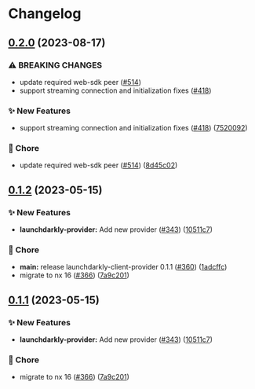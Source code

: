 # Changelog

## [0.2.0](https://github.com/open-feature/js-sdk-contrib/compare/launchdarkly-client-provider-v0.1.2...launchdarkly-client-provider-v0.2.0) (2023-08-17)


### ⚠ BREAKING CHANGES

* update required web-sdk peer ([#514](https://github.com/open-feature/js-sdk-contrib/issues/514))
* support streaming connection and initialization fixes  ([#418](https://github.com/open-feature/js-sdk-contrib/issues/418))

### ✨ New Features

* support streaming connection and initialization fixes  ([#418](https://github.com/open-feature/js-sdk-contrib/issues/418)) ([7520092](https://github.com/open-feature/js-sdk-contrib/commit/7520092f4d6f0600d7fa78e039a320e981c6f8c6))


### 🧹 Chore

* update required web-sdk peer ([#514](https://github.com/open-feature/js-sdk-contrib/issues/514)) ([8d45c02](https://github.com/open-feature/js-sdk-contrib/commit/8d45c0245472ddb196ef846a14829d18131d23d0))

## [0.1.2](https://github.com/open-feature/js-sdk-contrib/compare/launchdarkly-client-provider-v0.1.1...launchdarkly-client-provider-v0.1.2) (2023-05-15)


### ✨ New Features

* **launchdarkly-provider:** Add new provider ([#343](https://github.com/open-feature/js-sdk-contrib/issues/343)) ([10511c7](https://github.com/open-feature/js-sdk-contrib/commit/10511c7a868c15e336b3cbb7e40d4351d340bafb))


### 🧹 Chore

* **main:** release launchdarkly-client-provider 0.1.1 ([#360](https://github.com/open-feature/js-sdk-contrib/issues/360)) ([1adcffc](https://github.com/open-feature/js-sdk-contrib/commit/1adcffce9931ac084229778b9ecf90fb587eb4c8))
* migrate to nx 16 ([#366](https://github.com/open-feature/js-sdk-contrib/issues/366)) ([7a9c201](https://github.com/open-feature/js-sdk-contrib/commit/7a9c201d16fd7f070a1bcd2e359487ba6e7b78d7))

## [0.1.1](https://github.com/open-feature/js-sdk-contrib/compare/launchdarkly-client-provider-v0.1.0...launchdarkly-client-provider-v0.1.1) (2023-05-15)


### ✨ New Features

* **launchdarkly-provider:** Add new provider ([#343](https://github.com/open-feature/js-sdk-contrib/issues/343)) ([10511c7](https://github.com/open-feature/js-sdk-contrib/commit/10511c7a868c15e336b3cbb7e40d4351d340bafb))


### 🧹 Chore

* migrate to nx 16 ([#366](https://github.com/open-feature/js-sdk-contrib/issues/366)) ([7a9c201](https://github.com/open-feature/js-sdk-contrib/commit/7a9c201d16fd7f070a1bcd2e359487ba6e7b78d7))
